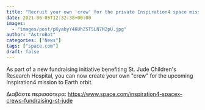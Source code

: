 ```yaml
---
title: "Recruit your own 'crew' for the private Inspiration4 space mission with this new fundraising campaign"
date: 2021-06-05T12:32:38+00:00
images:
  - "images/post/pKyabyY4KUhZST5LN7M2pU.jpg"
author: "AstroBot"
categories: ["News"]
tags: ["space.com"]
draft: false
---
```


As part of a new fundraising initiative benefiting St. Jude Children's Research Hospital, you can now create your own "crew" for the upcoming Inspiration4 mission to Earth orbit. 

Διαβάστε περισσότερα: https://www.space.com/inspiration4-spacex-crews-fundraising-st-jude

